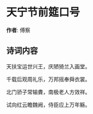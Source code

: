 # 天宁节前筵口号

**作者**: 傅察

## 诗词内容

天扶宝运世兴王，庆陋猗兰入画堂。

千载后观周礼乐，万邦摇奉舜衣裳。

北门骄子常输賮，南极老人方效祥。

试向红云瞻魏阙，侍臣应上万年觞。

